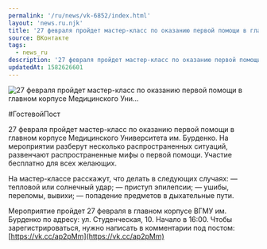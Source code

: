 ```yaml
---
permalink: '/ru/news/vk-6852/index.html'
layout: 'news.ru.njk'
title: '27 февраля пройдет мастер-класс по оказанию первой помощи в главном корпусе Медицинского Уни'
source: ВКонтакте
tags:
  - news_ru
description: '27 февраля пройдет мастер-класс по оказанию первой помощи в главном корпусе Медицинского Уни…'
updatedAt: 1582626601
---
```

![27 февраля пройдет мастер-класс по оказанию первой помощи в главном корпусе Медицинского Уни…](https://sun9-44.userapi.com/impg/c857228/v857228938/f8811/BWn8VE5Qpro.jpg?size=1280x851&quality=96&sign=b515439ea6ce470becc90c7feddf04e3&c_uniq_tag=EroS66tVE5jRpT4Hzty-XEtf4d4sR7Hktpoa0zP5VeY&type=album)

#ГостевойПост

27 февраля пройдет мастер-класс по оказанию первой помощи в главном корпусе Медицинского Университета им. Бурденко. На мероприятии разберут несколько распространенных ситуаций, развенчают распространенные мифы о первой помощи. Участие бесплатно для всех желающих.

На мастер-классе расскажут, что делать в следующих случаях:
— тепловой или солнечный удар;
— приступ эпилепсии;
— ушибы, переломы, вывихи;
— попадение предметов в дыхательные пути.

Мероприятие пройдет 27 февраля в главном корпусе ВГМУ им. Бурденко по адресу: ул. Студенческая, 10. Начало в 16:00. Чтобы зарегистрироваться, нужно написать в комментарии под постом: [https://vk.cc/ap2pMm](https://vk.cc/ap2pMm)
